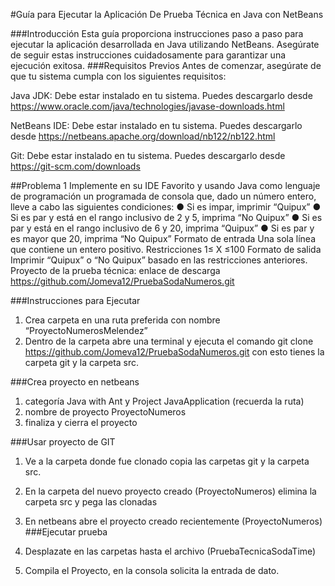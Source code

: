 #Guía para Ejecutar la Aplicación De Prueba Técnica en Java con NetBeans


###Introducción
Esta guía proporciona instrucciones paso a paso para ejecutar la aplicación desarrollada en Java utilizando NetBeans. Asegúrate de seguir estas instrucciones cuidadosamente para garantizar una ejecución exitosa.
###Requisitos Previos
Antes de comenzar, asegúrate de que tu sistema cumpla con los siguientes requisitos:

Java JDK: Debe estar instalado en tu sistema. Puedes descargarlo desde https://www.oracle.com/java/technologies/javase-downloads.html

NetBeans IDE: Debe estar instalado en tu sistema. Puedes descargarlo desde https://netbeans.apache.org/download/nb122/nb122.html

Git: Debe estar instalado en tu sistema. Puedes descargarlo desde
https://git-scm.com/downloads

##Problema 1
Implemente en su IDE Favorito y usando Java como lenguaje de programación un programada de consola que, dado un número entero, lleve a cabo las siguientes condiciones: ● Si es impar, imprimir “Quipux” 
● Si es par y está en el rango inclusivo de 2 y 5, imprima “No Quipux” 
● Si es par y está en el rango inclusivo de 6 y 20, imprima “Quipux” 
● Si es par y es mayor que 20, imprima “No Quipux” 
Formato de entrada Una sola línea que contiene un entero positivo.
 Restricciones 1≤ X ≤100 
Formato de salida Imprimir “Quipux” o “No Quipux” basado en las restricciones anteriores.
Proyecto de la prueba técnica: enlace de descarga https://github.com/Jomeva12/PruebaSodaNumeros.git

###Instrucciones para Ejecutar
1.	Crea carpeta en una ruta preferida con nombre “ProyectoNumerosMelendez”
2.	Dentro de la carpeta abre una terminal y ejecuta el comando
 git clone https://github.com/Jomeva12/PruebaSodaNumeros.git
con esto tienes la carpeta git y la carpeta src.

###Crea proyecto en netbeans 
1.	categoría Java with Ant y Project JavaApplication (recuerda la ruta)
2.	nombre de proyecto ProyectoNumeros
3.	finaliza y cierra el proyecto

###Usar proyecto de GIT
1.	Ve a la carpeta donde fue clonado copia las carpetas git y la carpeta src.
2.	En la carpeta del nuevo proyecto creado (ProyectoNumeros) elimina la carpeta src y pega las clonadas
3.	En netbeans abre el proyecto creado recientemente (ProyectoNumeros)
###Ejecutar prueba
1.	Desplazate en las carpetas hasta el archivo (PruebaTecnicaSodaTime)

		



	


2.	Compila el Proyecto, en la consola solicita la entrada de dato.

